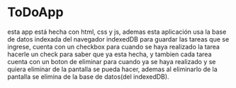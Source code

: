 # ToDoApp

esta app está hecha con html, css y js, ademas esta aplicación usa la base de datos indexada del navegador indexedDB para guardar las tareas que se ingrese, cuenta con un checkbox para cuando se haya realizado la tarea hacerle un check para saber que ya esta hecha, y tambien cada tarea cuenta con un boton de eliminar para cuando ya se haya realizado y se quiera eliminar de la pantalla se pueda hacer, ademas al eliminarlo de la pantalla se elimina de la base de datos(del indexedDB).
